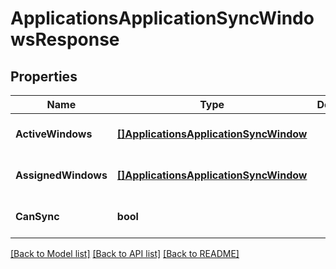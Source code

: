 # ApplicationsApplicationSyncWindowsResponse

## Properties
Name | Type | Description | Notes
------------ | ------------- | ------------- | -------------
**ActiveWindows** | [**[]ApplicationsApplicationSyncWindow**](applicationsApplicationSyncWindow.md) |  | [optional] [default to null]
**AssignedWindows** | [**[]ApplicationsApplicationSyncWindow**](applicationsApplicationSyncWindow.md) |  | [optional] [default to null]
**CanSync** | **bool** |  | [optional] [default to null]

[[Back to Model list]](../README.md#documentation-for-models) [[Back to API list]](../README.md#documentation-for-api-endpoints) [[Back to README]](../README.md)

